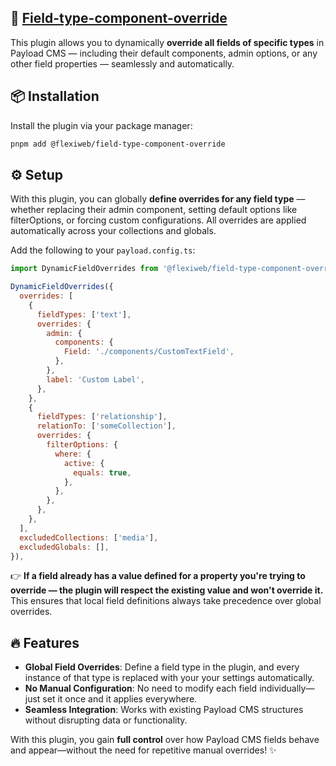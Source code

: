 ## 🔗 [Field-type-component-override](./src/index.ts)

This plugin allows you to dynamically **override all fields of specific types** in Payload CMS — including their default components, admin options, or any other field properties — seamlessly and automatically.



## 📦 Installation

Install the plugin via your package manager:

```bash
pnpm add @flexiweb/field-type-component-override
```

## ⚙️ Setup

With this plugin, you can globally **define overrides for any field type** — whether replacing their admin component, setting default options like filterOptions, or forcing custom configurations.
All overrides are applied automatically across your collections and globals.



Add the following to your `payload.config.ts`:

```javascript
import DynamicFieldOverrides from '@flexiweb/field-type-component-override';

DynamicFieldOverrides({
  overrides: [
    {
      fieldTypes: ['text'],
      overrides: {
        admin: {
          components: {
            Field: './components/CustomTextField',
          },
        },
        label: 'Custom Label',
      },
    },
    {
      fieldTypes: ['relationship'],
      relationTo: ['someCollection'],
      overrides: {
        filterOptions: {
          where: {
            active: {
              equals: true,
            },
          },
        },
      },
    },
  ],
  excludedCollections: ['media'],
  excludedGlobals: [],
}),
```
👉 **If a field already has a value defined for a property you're trying to override — the plugin will respect the existing value and won't override it.**
This ensures that local field definitions always take precedence over global overrides.


## 🔥 Features

- **Global Field Overrides**: Define a field type in the plugin, and every instance of that type is replaced with your your settings automatically.
- **No Manual Configuration**: No need to modify each field individually—just set it once and it applies everywhere.
- **Seamless Integration**: Works with existing Payload CMS structures without disrupting data or functionality.

With this plugin, you gain **full control** over how Payload CMS fields behave and appear—without the need for repetitive manual overrides! ✨

